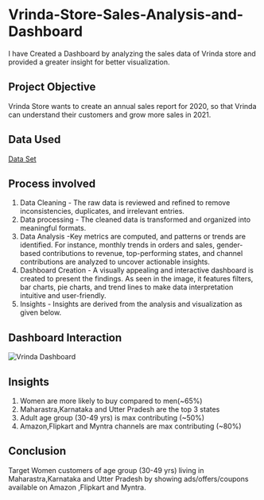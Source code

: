 # Vrinda-Store-Sales-Analysis-and-Dashboard
I have Created a Dashboard by analyzing the sales data of Vrinda store and provided a greater insight for better visualization.

## Project Objective
Vrinda Store wants to create an annual sales report for 2020, so that Vrinda can understand their customers and grow more sales in 2021.

## Data Used
<a href="https://github.com/Linu-1234/Vrinda-Store-Sales-Analysis-and-Dashboard/blob/main/Vrinda%20Store%20Data%20Analysis.xlsx">Data Set</a>

## Process involved
1. Data Cleaning - The raw data is reviewed and refined to remove inconsistencies, duplicates, and irrelevant entries. 
2. Data processing - The cleaned data is transformed and organized into meaningful formats.
3. Data Analysis -Key metrics are computed, and patterns or trends are identified. For instance, monthly trends in orders and sales, gender-based contributions to revenue, top-performing states, and channel contributions are analyzed to uncover actionable insights.
4. Dashboard Creation - A visually appealing and interactive dashboard is created to present the findings. As seen in the image, it features filters, bar charts, pie charts, and trend lines to make data interpretation intuitive and user-friendly.
5. Insights - Insights are derived from the analysis and visualization as given below.

## Dashboard Interaction
![Vrinda Dashboard](https://github.com/user-attachments/assets/d62825be-ab59-4f20-b790-8a91c500c3c5)

## Insights
1. Women are more likely to buy compared to men(~65%)
2. Maharastra,Karnataka and Utter Pradesh are the top 3 states
3. Adult age group (30-49 yrs) is max contributing (~50%)
4. Amazon,Flipkart and Myntra channels are max contributing (~80%)

## Conclusion
Target Women customers of age group (30-49 yrs) living in Maharastra,Karnataka and Utter Pradesh by showing ads/offers/coupons available on Amazon ,Flipkart and Myntra.

